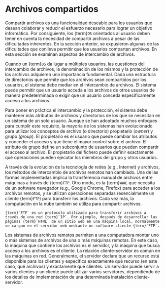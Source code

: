 # Archivos compartidos

Compartir archivos es una funcionalidad deseable para los usuarios que desean colaborar y reducir el esfuerzo necesario para lograr un objetivo informático. Por consiguiente, los {term}`OS` orientados al usuario deben tener en cuenta la necesidad de compartir archivos a pesar de las dificultades inherentes. En la sección anterior, se expusieron algunas de las dificultades que conlleva permitir que los usuarios compartan archivos. En esta sección se examinan aspectos de intercambio de archivos.

Cuando un {term}`OS` da lugar a múltiples usuarios, las cuestiones del intercambio de archivos, la denominación de los mismos y la protección de los archivos adquieren una importancia fundamental. Dada una estructura de directorios que permite que los archivos sean compartidos por los usuarios, el sistema debe mediar en el intercambio de archivos. El sistema puede permitir que un usuario acceda a los archivos de otros usuarios de manera predeterminada o exigir que un usuario conceda específicamente acceso a los archivos.

Para poner en práctica el intercambio y la protección, el sistema debe mantener más atributos de archivos y directorios de los que se necesitan en un sistema de un solo usuario. Aunque se han adoptado muchos enfoques para cumplir este requisito, la mayoría de los sistemas han evolucionado para utilizar los conceptos de archivo (o directorio) propietario (_owner_) y grupo (_group_). El propietario es el usuario que puede cambiar los atributos y conceder el acceso y que tiene el mayor control sobre el archivo. El atributo de grupo define un subconjunto de usuarios que pueden compartir el acceso al archivo. El propietario del fichero puede definir exactamente qué operaciones pueden ejecutar los miembros del grupo y otros usuarios.

A través de la evolución de la tecnología de redes (e.g., Internet) y archivos, los métodos de intercambio de archivos remotos han cambiado. Una de las formas implementadas implica la transferencia manual de archivos entre máquinas a través de {term}`FTP`. Otro modo, es la {term}`WWW`, que necesita de un software navegador (e.g., Google Chrome, Firefox) para acceder a los archivos remotos, y se utilizan operaciones separadas (esencialmente un cliente {term}`FTP`) para transferir los archivos. Cada vez más, la computación en la nube también se utiliza para compartir archivos.

```{note}
{term}`FTP` es un protocolo utilizado para transferir archivos a través de una red {term}`IP`. Por ejemplo, después de desarrollar las páginas {term}`HTML` de un sitio web en una máquina local, normalmente se cargan en el servidor web mediante un software cliente {term}`FTP`.
```

Los sistemas de archivos remotos permiten a una computadora montar uno o más sistemas de archivos de una o más máquinas remotas. En este caso, la máquina que contiene los archivos es el servidor, y la máquina que busca acceso a los archivos es el cliente. La relación cliente-servidor es común en las máquinas en red. Generalmente, el servidor declara que un recurso está disponible para los clientes y especifica exactamente qué recurso (en este caso, qué archivos) y exactamente qué clientes. Un servidor puede servir a varios clientes y un cliente puede utilizar varios servidores, dependiendo de los detalles de implementación de una determinada instalación cliente-servidor.